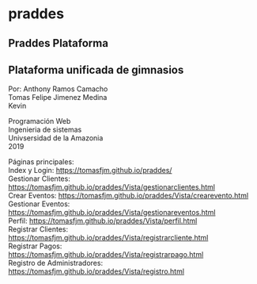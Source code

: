 # praddes
Praddes Plataforma
--------------------------------------
Plataforma unificada de gimnasios
--------------------------------------

Por:
Anthony Ramos Camacho
<br>
Tomas Felipe Jimenez Medina
<br>
Kevin

Programación Web <br>
Ingenieria de sistemas <br>
Univsersidad de la Amazonia <br>
2019

Páginas principales: <br>
Index y Login: https://tomasfjm.github.io/praddes/ <br>
Gestionar Clientes: https://tomasfjm.github.io/praddes/Vista/gestionarclientes.html <br>
Crear Eventos: https://tomasfjm.github.io/praddes/Vista/crearevento.html <br>
Gestionar Eventos: https://tomasfjm.github.io/praddes/Vista/gestionareventos.html <br>
Perfil: https://tomasfjm.github.io/praddes/Vista/perfil.html <br>
Registrar Clientes: https://tomasfjm.github.io/praddes/Vista/registrarcliente.html <br>
Registrar Pagos: https://tomasfjm.github.io/praddes/Vista/registrarpago.html <br>
Registro de Administradores: https://tomasfjm.github.io/praddes/Vista/registro.html <br>
